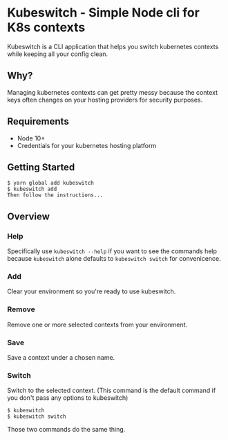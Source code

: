 # Kubeswitch - Simple Node cli for K8s contexts

Kubeswitch is a CLI application that helps you switch kubernetes contexts while keeping all your config clean.

## Why?

Managing kubernetes contexts can get pretty messy because the context keys often changes on your hosting providers for security purposes.

## Requirements
- Node 10+
- Credentials for your kubernetes hosting platform

## Getting Started

```shell
$ yarn global add kubeswitch
$ kubeswitch add
Then follow the instructions...
```

## Overview

### Help
Specifically use `kubeswitch --help` if you want to see the commands help because `kubeswitch` alone defaults to `kubeswitch switch` for convenicence.

### Add
Clear your environment so you're ready to use kubeswitch.

### Remove
Remove one or more selected contexts from your environment.

### Save 
Save a context under a chosen name.

### Switch
Switch to the selected context. (This command is the default command if you don't pass any options to kubeswitch)

```shell
$ kubeswitch
$ kubeswitch switch
```
Those two commands do the same thing.